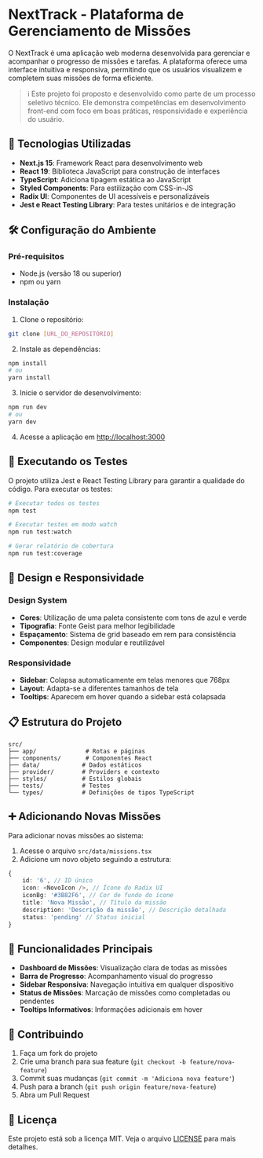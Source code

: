 # NextTrack - Plataforma de Gerenciamento de Missões

O NextTrack é uma aplicação web moderna desenvolvida para gerenciar e acompanhar o progresso de missões e tarefas. A plataforma oferece uma interface intuitiva e responsiva, permitindo que os usuários visualizem e completem suas missões de forma eficiente.

> ℹ️ Este projeto foi proposto e desenvolvido como parte de um processo seletivo técnico. Ele demonstra competências em desenvolvimento front-end com foco em boas práticas, responsividade e experiência do usuário.

## 🚀 Tecnologias Utilizadas

- **Next.js 15**: Framework React para desenvolvimento web
- **React 19**: Biblioteca JavaScript para construção de interfaces
- **TypeScript**: Adiciona tipagem estática ao JavaScript
- **Styled Components**: Para estilização com CSS-in-JS
- **Radix UI**: Componentes de UI acessíveis e personalizáveis
- **Jest e React Testing Library**: Para testes unitários e de integração

## 🛠️ Configuração do Ambiente

### Pré-requisitos

- Node.js (versão 18 ou superior)
- npm ou yarn

### Instalação

1. Clone o repositório:
```bash
git clone [URL_DO_REPOSITÓRIO]
```

2. Instale as dependências:
```bash
npm install
# ou
yarn install
```

3. Inicie o servidor de desenvolvimento:
```bash
npm run dev
# ou
yarn dev
```

4. Acesse a aplicação em [http://localhost:3000](http://localhost:3000)

## 🧪 Executando os Testes

O projeto utiliza Jest e React Testing Library para garantir a qualidade do código. Para executar os testes:

```bash
# Executar todos os testes
npm test

# Executar testes em modo watch
npm run test:watch

# Gerar relatório de cobertura
npm run test:coverage
```

## 🎨 Design e Responsividade

### Design System
- **Cores**: Utilização de uma paleta consistente com tons de azul e verde
- **Tipografia**: Fonte Geist para melhor legibilidade
- **Espaçamento**: Sistema de grid baseado em rem para consistência
- **Componentes**: Design modular e reutilizável

### Responsividade
- **Sidebar**: Colapsa automaticamente em telas menores que 768px
- **Layout**: Adapta-se a diferentes tamanhos de tela
- **Tooltips**: Aparecem em hover quando a sidebar está colapsada

## 📋 Estrutura do Projeto

```
src/
├── app/              # Rotas e páginas
├── components/       # Componentes React
├── data/            # Dados estáticos
├── provider/        # Providers e contexto
├── styles/          # Estilos globais
├── tests/           # Testes
└── types/           # Definições de tipos TypeScript
```

## ➕ Adicionando Novas Missões

Para adicionar novas missões ao sistema:

1. Acesse o arquivo `src/data/missions.tsx`
2. Adicione um novo objeto seguindo a estrutura:

```typescript
{
    id: '6', // ID único
    icon: <NovoIcon />, // Ícone do Radix UI
    iconBg: '#3B82F6', // Cor de fundo do ícone
    title: 'Nova Missão', // Título da missão
    description: 'Descrição da missão', // Descrição detalhada
    status: 'pending' // Status inicial
}
```

## 🔄 Funcionalidades Principais

- **Dashboard de Missões**: Visualização clara de todas as missões
- **Barra de Progresso**: Acompanhamento visual do progresso
- **Sidebar Responsiva**: Navegação intuitiva em qualquer dispositivo
- **Status de Missões**: Marcação de missões como completadas ou pendentes
- **Tooltips Informativos**: Informações adicionais em hover

## 🤝 Contribuindo

1. Faça um fork do projeto
2. Crie uma branch para sua feature (`git checkout -b feature/nova-feature`)
3. Commit suas mudanças (`git commit -m 'Adiciona nova feature'`)
4. Push para a branch (`git push origin feature/nova-feature`)
5. Abra um Pull Request

## 📄 Licença

Este projeto está sob a licença MIT. Veja o arquivo [LICENSE](LICENSE) para mais detalhes.
